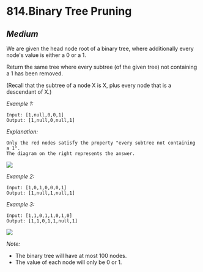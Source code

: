 814.Binary Tree Pruning
=======================

*Medium*
-----------------------
We are given the head node root of a binary tree, where additionally every node's value is either a 0 or a 1.

Return the same tree where every subtree (of the given tree) not containing a 1 has been removed.

(Recall that the subtree of a node X is X, plus every node that is a descendant of X.)

 *Example 1:*
 
    Input: [1,null,0,0,1]
    Output: [1,null,0,null,1]

 *Explanation:*
 
    Only the red nodes satisfy the property "every subtree not containing a 1".
    The diagram on the right represents the answer.
 
 ![](https://s3-lc-upload.s3.amazonaws.com/uploads/2018/04/06/1028_2.png)

 *Example 2:*
 
    Input: [1,0,1,0,0,0,1]
    Output: [1,null,1,null,1]

 *Example 3:*
 
    Input: [1,1,0,1,1,0,1,0]
    Output: [1,1,0,1,1,null,1]
  ![](https://s3-lc-upload.s3.amazonaws.com/uploads/2018/04/05/1028.png) 

*Note:*

* The binary tree will have at most 100 nodes.
* The value of each node will only be 0 or 1.
